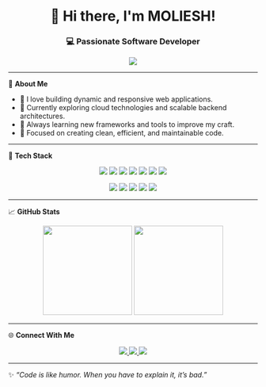<!-- GitHub Profile README -->

<h1 align="center">👋 Hi there, I'm MOLIESH!</h1>
<h3 align="center">💻 Passionate Software Developer</h3>

<p align="center">
  <img src="https://readme-typing-svg.herokuapp.com/?lines=Full-Stack+Developer;Tech+Enthusiast;Lifelong+Learner;Open+Source+Contributor&center=true&width=500&height=45">
</p>

---

🌟 **About Me**

- 🚀 I love building dynamic and responsive web applications.
- 🌱 Currently exploring cloud technologies and scalable backend architectures.
- 🧠 Always learning new frameworks and tools to improve my craft.
- 🎯 Focused on creating clean, efficient, and maintainable code.

---

🔧 **Tech Stack**

<p align="center">
  <img src="https://img.shields.io/badge/HTML5-E34F26?logo=html5&logoColor=white&style=for-the-badge" />
  <img src="https://img.shields.io/badge/CSS3-1572B6?logo=css3&logoColor=white&style=for-the-badge" />
  <img src="https://img.shields.io/badge/JavaScript-F7DF1E?logo=javascript&logoColor=black&style=for-the-badge" />
  <img src="https://img.shields.io/badge/React-61DAFB?logo=react&logoColor=black&style=for-the-badge" />
  <img src="https://img.shields.io/badge/Node.js-339933?logo=node.js&logoColor=white&style=for-the-badge" />
  <img src="https://img.shields.io/badge/Express-000000?logo=express&logoColor=white&style=for-the-badge" />
  <img src="https://img.shields.io/badge/Python-3776AB?logo=python&logoColor=white&style=for-the-badge" />
</p>
<p align="center">
  <img src="https://img.shields.io/badge/SQL-4479A1?logo=sqlite&logoColor=white&style=for-the-badge" />
  <img src="https://img.shields.io/badge/MySQL-4479A1?logo=mysql&logoColor=white&style=for-the-badge" />
  <img src="https://img.shields.io/badge/PostgreSQL-4169E1?logo=postgresql&logoColor=white&style=for-the-badge" />
  <img src="https://img.shields.io/badge/MongoDB-47A248?logo=mongodb&logoColor=white&style=for-the-badge" />
  <img src="https://img.shields.io/badge/NoSQL-4DB33D?logo=mongodb&logoColor=white&style=for-the-badge" />
</p>

---

📈 **GitHub Stats**

<p align="center">
  <img src="https://github-readme-stats.vercel.app/api?username=YOUR-GITHUB-USERNAME&show_icons=true&theme=tokyonight&hide=contribs" height="180" />
  <img src="https://github-readme-stats.vercel.app/api/top-langs/?username=YOUR-GITHUB-USERNAME&layout=compact&theme=tokyonight" height="180" />
</p>

---

🌐 **Connect With Me**

<p align="center">
  <a href="https://www.linkedin.com/in/moliesh21">
    <img src="https://img.shields.io/badge/LinkedIn-0A66C2?logo=linkedin&logoColor=white&style=for-the-badge" />
  </a>
  <a href="mailto:molieshhiruba21@gmail.com">
    <img src="https://img.shields.io/badge/Gmail-D14836?logo=gmail&logoColor=white&style=for-the-badge" />
  </a>
  <a href="https://moliesh-portfolio.vercel.app">
    <img src="https://img.shields.io/badge/Portfolio-000000?logo=firefox&logoColor=white&style=for-the-badge" />
  </a>
</p>

---

✨ *“Code is like humor. When you have to explain it, it’s bad.”*

